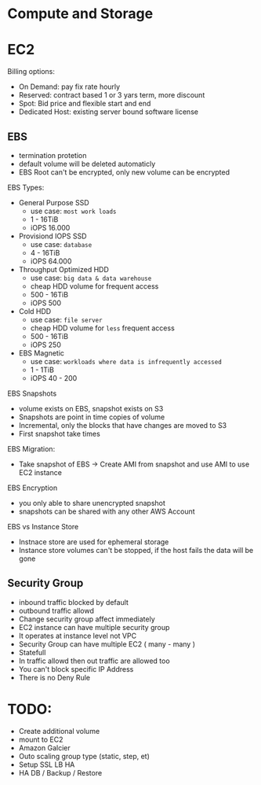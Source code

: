 # Compute and Storage
# EC2
Billing options:
- On Demand: pay fix rate hourly
- Reserved: contract based 1 or 3 yars term, more discount
- Spot: Bid price and flexible start and end
- Dedicated Host: existing server bound software license

## EBS
- termination protetion 
- default volume will be deleted automaticly
- EBS Root can't be encrypted, only new volume can be encrypted

EBS Types:
- General Purpose SSD
    - use case: `most work loads`
    - 1 - 16TiB
    - iOPS 16.000
- Provisiond IOPS SSD
    - use case: `database`
    - 4 - 16TiB
    - iOPS 64.000
- Throughput Optimized HDD
    - use case: `big data & data warehouse`
    - cheap HDD volume for frequent access
    - 500 - 16TiB
    - iOPS 500
- Cold HDD
    - use case: `file server`
    - cheap HDD volume for `less` frequent access
    - 500 - 16TiB
    - iOPS 250
- EBS Magnetic
    - use case: `workloads where data is infrequently accessed`
    - 1 - 1TiB
    - iOPS 40 - 200

EBS Snapshots
- volume exists on EBS, snapshot exists on S3
- Snapshots are point in time copies of volume
- Incremental, only the blocks that have changes are moved to S3
- First snapshot take times

EBS Migration:
- Take snapshot of EBS -> Create AMI from snapshot and use AMI to use EC2 instance

EBS Encryption
- you only able to share unencrypted snapshot
- snapshots can be shared with any other AWS Account

EBS vs Instance Store
- Instnace store are used for ephemeral storage
- Instance store volumes can't be stopped, if the host fails the data will be gone


## Security Group
- inbound traffic blocked by default
- outbound traffic allowd
- Change security group affect immediately
- EC2 instance can have multiple security group
- It operates at instance level not VPC
- Security Group can have multiple EC2 ( many - many )
- Statefull
- In traffic allowd then out traffic are allowed too
- You can't block specific IP Address
- There is no Deny Rule

# TODO:
- Create additional volume
- mount to EC2
- Amazon Galcier
- Outo scaling group type (static, step, et)
- Setup SSL LB HA
- HA DB / Backup / Restore